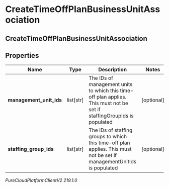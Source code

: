 # CreateTimeOffPlanBusinessUnitAssociation

## CreateTimeOffPlanBusinessUnitAssociation

## Properties

|Name | Type | Description | Notes|
|------------ | ------------- | ------------- | -------------|
| **management_unit_ids** | list[str] | The IDs of management units to which this time-off plan applies. This must not be set if staffingGroupIds is populated | [optional] |
| **staffing_group_ids** | list[str] | The IDs of staffing groups to which this time-off plan applies. This must not be set if managementUnitIds is populated | [optional] |



_PureCloudPlatformClientV2 219.1.0_
